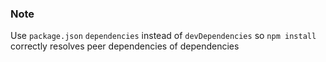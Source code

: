 ﻿### Note

Use `package.json` `dependencies` instead of `devDependencies` so `npm install` correctly resolves peer dependencies of dependencies
